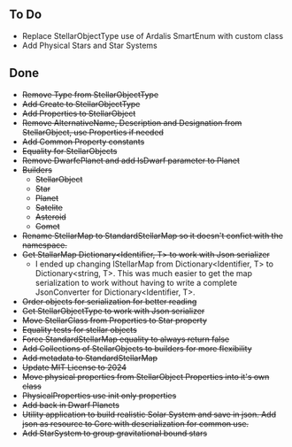 ## To Do
* Replace StellarObjectType use of Ardalis SmartEnum with custom class
* Add Physical Stars and Star Systems


## Done
* ~~Remove Type from StellarObjectType~~
* ~~Add Create to StellarObjectType~~
* ~~Add Properties to StellarObject~~
* ~~Remove AlternativeName, Description and Designation from StellarObject, use Properties if needed~~
* ~~Add Common Property constants~~
* ~~Equality for StellarObjects~~
* ~~Remove DwarfePlanet and add IsDwarf parameter to Planet~~
* ~~Builders~~
	* ~~StellarObject~~
	* ~~Star~~
	* ~~Planet~~
	* ~~Satelite~~
	* ~~Asteroid~~
	* ~~Comet~~
* ~~Rename StellarMap to StandardStellarMap so it doesn't confict with the namespace.~~
* ~~Get StallarMap Dictionary<Identifier, T> to work with Json serializer~~
	* I ended up changing IStellarMap from Dictionary<Identifier, T> to Dictionary<string, T>. This was much easier to get the map serialization to work without having to write a complete JsonConverter for Dictionary<Identifier, T>.
* ~~Order objects for serialization for better reading~~
* ~~Get StellarObjectType to work with Json serializer~~
* ~~Move StellarClass from Properties to Star property~~
* ~~Equality tests for stellar objects~~
* ~~Force StandardStellarMap equality to always return false~~
* ~~Add Collections of StellarObjects to builders for more flexibility~~
* ~~Add metadata to StandardStellarMap~~
* ~~Update MIT License to 2024~~
* ~~Move physical properties from StellarObject Properties into it's own class~~
* ~~PhysicalProperties use init only properties~~
* ~~Add back in Dwarf Planets~~
* ~~Utility application to build realistic Solar System and save in json. Add json as resource to Core with deserialization for common use.~~
* ~~Add StarSystem to group gravitational bound stars~~
